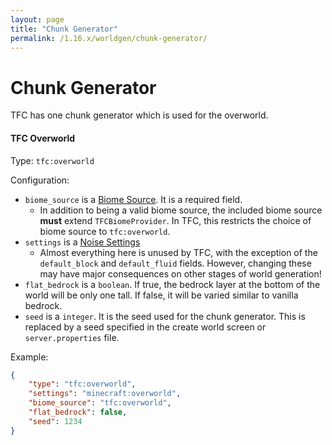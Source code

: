 ```yaml
---
layout: page
title: "Chunk Generator"
permalink: /1.16.x/worldgen/chunk-generator/
---
```


# Chunk Generator

TFC has one chunk generator which is used for the overworld.

#### TFC Overworld

Type: `tfc:overworld`

Configuration:

- `biome_source` is a [Biome Source](../biome-source/). It is a required field.
  - In addition to being a valid biome source, the included biome source **must** extend `TFCBiomeProvider`. In TFC, this restricts the choice of biome source to `tfc:overworld`.
- `settings` is a [Noise Settings](https://minecraft.gamepedia.com/Custom_world_generation#Noise_settings)
  - Almost everything here is unused by TFC, with the exception of the `default_block` and `default_fluid` fields. However, changing these may have major consequences on other stages of world generation!
- `flat_bedrock` is a `boolean`. If true, the bedrock layer at the bottom of the world will be only one tall. If false, it will be varied similar to vanilla bedrock.
- `seed` is a `integer`. It is the seed used for the chunk generator. This is replaced by a seed specified in the create world screen or `server.properties` file.

Example:

```json
{
    "type": "tfc:overworld",
    "settings": "minecraft:overworld",
    "biome_source": "tfc:overworld",
    "flat_bedrock": false,
    "seed": 1234
}
```

